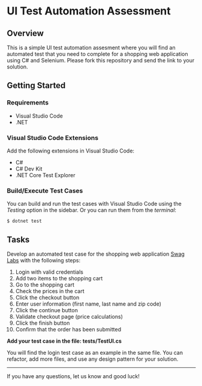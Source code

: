 # UI Test Automation Assessment
## Overview
This is a simple UI test automation assesment where you will find an automated test that you need to complete for a shopping web application using C# and Selenium. Please fork this repository and send the link to your solution.
## Getting Started
### Requirements
* Visual Studio Code
* .NET
### Visual Studio Code Extensions
Add the following extensions in Visual Studio Code:
* C#
* C# Dev Kit
* .NET Core Test Explorer
### Build/Execute Test Cases
You can build and run the test cases with Visual Studio Code using the *Testing* option in the sidebar. Or you can run them from the *terminal*:
```
$ dotnet test
```
## Tasks
Develop an automated test case for the shopping web application [Swag Labs](https://www.saucedemo.com/) with the following steps:
1. Login with valid credentials
2. Add two items to the shopping cart
3. Go to the shopping cart
4. Check the prices in the cart
5. Click the checkout button
6. Enter user information (first name, last name and zip code)
7. Click the continue button
8. Validate checkout page (price calculations)
9. Click the finish button
10. Confirm that the order has been submitted

**Add your test case in the file: tests/TestUI.cs**

You will find the login test case as an example in the same file. You can refactor, add more files, and use any design pattern for your solution.

---

If you have any questions, let us know and good luck!